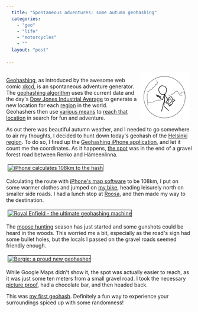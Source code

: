 ```yaml
---
  title: "Spontaneous adventures: some autumn geohashing"
  categories: 
    - "geo"
    - "life"
    - "motorcycles"
    - ""
  layout: "post"

---
```

<p>
<img src="/files/Landgeohash.png" height="135" width="135" border="0" align="right" hspace="8" vspace="4" alt="Land Geohash" title="Land Geohash" /><br /><a href="http://wiki.xkcd.com/geohashing/Main_Page">Geohashing</a>, as introduced by the awesome web comic <a href="http://xkcd.com/">xkcd</a>, is an spontaneous adventure generator. The <a href="http://wiki.xkcd.com/geohashing/Algorithm">geohashing algorithm</a> uses the current date and the day's <a href="http://en.wikipedia.org/wiki/Dow_Jones_Industrial_Average">Dow Jones Industrial Average</a> to generate a new location for each <a href="http://wiki.xkcd.com/geohashing/Graticule">region</a> in the world. Geohashers then use <a href="http://wiki.xkcd.com/geohashing/Achievements#Getting_There">various means</a> to <a href="http://wiki.xkcd.com/geohashing/Expedition">reach that location</a> in search for fun and adventure.
</p><p>
As out there was beautiful autumn weather, and I needed to go somewhere to air my thoughts, I decided to hunt down today's geohash of the <a href="http://wiki.xkcd.com/geohashing/Helsinki%2C_Finland">Helsinki region</a>. To do so, I fired up the <a href="http://phobos.apple.com/WebObjects/MZStore.woa/wa/viewSoftware?id=284951057&amp;mt=8.">Geohashing iPhone application</a>, and let it count me the coordinates. As it happens, <a href="http://irc.peeron.com/xkcd/map/map.html?date=2008-09-27&amp;lat=60&amp;long=24&amp;zoom=8">the spot</a> was in the end of a gravel forest road between Renko and Hämeenlinna.
</p><p>
<a href="/files/2008-09-27_iphone_108km_to_geohash.jpg"><img src="http://bergie.iki.fi/midcom-serveattachmentguid-2f159f4a8cca11dda3c7733a4dcfb1a0b1a0/2008-09-27_iphone_108km_to_geohash-tm.jpg" height="300" width="225" border="1" hspace="4" vspace="4" alt="iPhone calculates 108km to the hash" title="iPhone calculates 108km to the hash" /></a>
</p><p>
Calculating the route with <a href="http://www.mcwetboy.net/maproom/2007/01/iphone_includes.php">iPhone's map software</a> to be 108km, I put on some warmer clothes and jumped on <a href="http://bergie.iki.fi/blog/royal_enfield-built_like_a_gun.html">my bike</a>, heading leisurely north on smaller side roads. I had a lunch stop at <a href="http://www.ravintolakeskus.fi/ravintolat/Rajam%E4ki/Kahvila+Roosa/3975">Roosa</a>, and then made my way to the destination.
</p><p>
<a href="/files/2008-09-27_Enfield_near_the_geohash.jpg"><img src="http://bergie.iki.fi/midcom-serveattachmentguid-36ff30548cca11dd96f583cf328b1b631b63/2008-09-27_Enfield_near_the_geohash-tm.jpg" height="300" width="400" border="1" hspace="4" vspace="4" alt="Royal Enfield - the ultimate geohashing machine" title="Royal Enfield - the ultimate geohashing machine" /></a>
</p><p>
The <a href="http://www.visitfinland.com/w5/index.nsf/(pages)/Hunting">moose hunting</a> season has just started and some gunshots could be heard in the woods. This worried me a bit, especially as the road's sign had some bullet holes, but the locals I passed on the gravel roads seemed friendly enough.
</p><p>
<a href="/files/2008-09-27_bergie_proud_geohasher.jpg"><img src="http://bergie.iki.fi/midcom-serveattachmentguid-33ba97a88cca11dd866b81c34fca06950695/2008-09-27_bergie_proud_geohasher-tm.jpg" height="300" width="400" border="1" hspace="4" vspace="4" alt="Bergie: a proud new geohasher" title="Bergie: a proud new geohasher" /></a>
</p><p>
While Google Maps didn't show it, the spot was actually easier to reach, as it was just some ten meters from a small gravel road. I took the necessary <a href="http://wiki.xkcd.com/geohashing/Achievements#Proof">picture proof</a>, had a chocolate bar, and then headed back.
</p><p>
This was <a href="http://wiki.xkcd.com/geohashing/2008-09-27_60_24">my first geohash</a>. Definitely a fun way to experience your surroundings spiced up with some randomness!
</p>